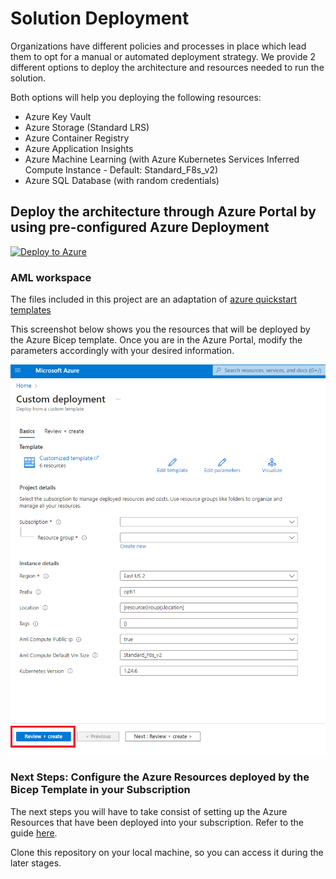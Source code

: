 # Solution Deployment
Organizations have different policies and processes in place which lead them to opt for a manual or automated deployment strategy.
We provide 2 different options to deploy the architecture and resources needed to run the solution.

Both options will help you deploying the following resources:
- Azure Key Vault
- Azure Storage (Standard LRS)
- Azure Container Registry
- Azure Application Insights
- Azure Machine Learning (with Azure Kubernetes Services Inferred Compute Instance - Default: Standard_F8s_v2)
- Azure SQL Database (with random credentials)

## Deploy the architecture through Azure Portal by using pre-configured Azure Deployment

[![Deploy to Azure](https://aka.ms/deploytoazurebutton)](https://portal.azure.com/#create/Microsoft.Template/uri/https%3A%2F%2Fraw.githubusercontent.com%2Fgallogiulia%2FMSUS_SC_Accelerator%2Fmain%2Fdeployment%2Fazuredeploy.json)


### AML workspace

The files included in this project are an adaptation of [azure quickstart templates](https://github.com/Azure/azure-quickstart-templates/tree/master/quickstarts/microsoft.machinelearningservices/machine-learning-end-to-end-secure)

This screenshot below shows you the resources that will be deployed by the Azure Bicep template. Once you are in the Azure Portal, modify the parameters accordingly with your desired information.

![](assets/images/azure-deployment.png)


### Next Steps: Configure the Azure Resources deployed by the Bicep Template in your Subscription

The next steps you will have to take consist of setting up the Azure Resources that have been deployed into your subscription. Refer to the guide [here](user_deployment_assets/README.md).

Clone this repository on your local machine, so you can access it during the later stages.
